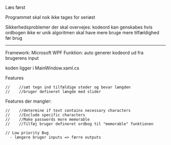 
Læs først

Programmet skal nok ikke tages for seriøst

Sikkerhedsproblemer der skal overvejes:
kodeord kan genskabes hvis ordbogen ikke er unik
algoritmen skal have mere bruge mere tilfældighed før brug
____________________________________________________________

Framework: Microsoft WPF 
Funktion: auto  generer kodeord ud fra brugerens input

koden ligger i MainWindow.xaml.cs

Features

    //    //sæt tegn ind tilfældige steder og bevar længden 
    //    //bruger defineret længde med slider

Features der mangler:

    //    //determine if text contains necessary characters
    //    //Exclude specific characters
    //    //Make passwords more memorable
    //    //Tilføj bruger defineret ordbog til "memorable" funktionen

    // Low priority Bug 
      - længere bruger inputs => færre outputs
